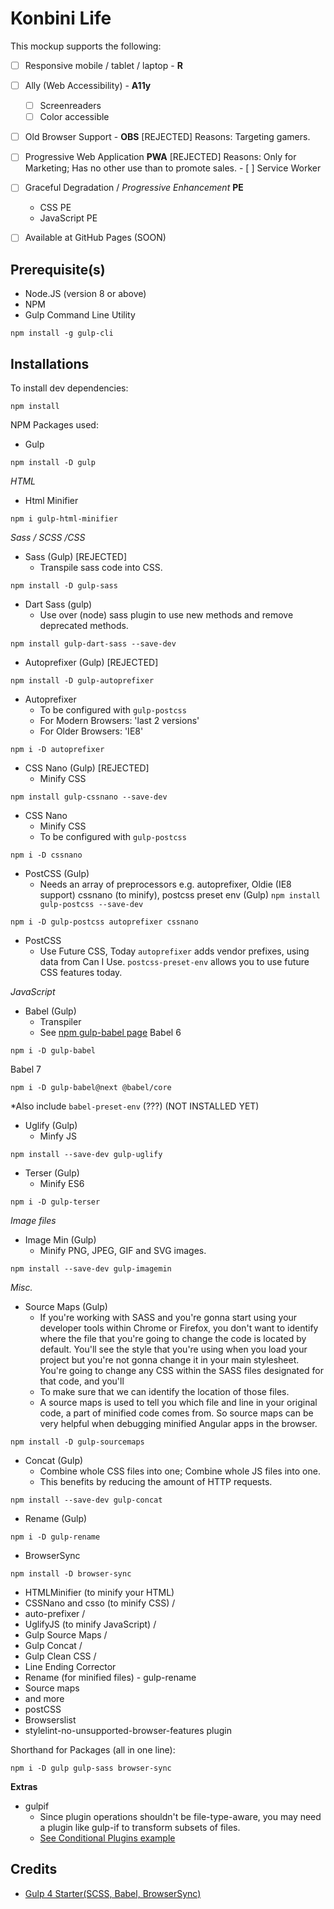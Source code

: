 # Konbini Life

This mockup supports the following:

- [ ] Responsive mobile / tablet / laptop - **R**

- [ ] Ally (Web Accessibility) - **A11y**
    - [ ] Screenreaders
    - [ ] Color accessible

- [ ] Old Browser Support - **OBS** [REJECTED]
      Reasons: Targeting gamers.

- [ ] Progressive Web Application **PWA** [REJECTED]
      Reasons: Only for Marketing; Has no other use than to promote sales.
      - [ ] Service Worker

- [ ] Graceful Degradation / *Progressive Enhancement* **PE**
    - CSS PE
    - JavaScript PE



- [ ] Available at GitHub Pages (SOON)


## Prerequisite(s)

- Node.JS (version 8 or above)
- NPM
- Gulp Command Line Utility
```
npm install -g gulp-cli
```

## Installations

To install dev dependencies:
```
npm install
```

NPM Packages used:

- Gulp
```
npm install -D gulp
```
*HTML*

- Html Minifier
```
npm i gulp-html-minifier
```

*Sass / SCSS /CSS*

- Sass (Gulp) [REJECTED]
    * Transpile sass code into CSS.
```
npm install -D gulp-sass
```

- Dart Sass (gulp)
    * Use over (node) sass plugin to use new methods and remove deprecated methods.
```
npm install gulp-dart-sass --save-dev
```

- Autoprefixer (Gulp) [REJECTED]
```
npm install -D gulp-autoprefixer
```

- Autoprefixer
    * To be configured with `gulp-postcss`
    * For Modern Browsers: 'last 2 versions'
    * For Older Browsers: 'IE8'
```
npm i -D autoprefixer
```

- CSS Nano (Gulp) [REJECTED]
    * Minify CSS
```
npm install gulp-cssnano --save-dev
```

- CSS Nano
    * Minify CSS
    * To be configured with `gulp-postcss`
```
npm i -D cssnano
```

- PostCSS (Gulp)
    * Needs an array of preprocessors
        e.g. autoprefixer,
        Oldie (IE8 support)
        cssnano (to minify),
        postcss preset env (Gulp)
            `npm install gulp-postcss --save-dev`
```
npm i -D gulp-postcss autoprefixer cssnano
```

* PostCSS
    * Use Future CSS, Today
        `autoprefixer` adds vendor prefixes, using data from Can I Use.
        `postcss-preset-env` allows you to use future CSS features today.

*JavaScript*

- Babel (Gulp)
    * Transpiler
    * See [npm gulp-babel page](https://www.npmjs.com/package/gulp-babel)
Babel 6
```
npm i -D gulp-babel
```
Babel 7
```
npm i -D gulp-babel@next @babel/core
```
*Also include `babel-preset-env` (???) (NOT INSTALLED YET)


- Uglify (Gulp)
    * Minfy JS
```
npm install --save-dev gulp-uglify
```

- Terser (Gulp)
    * Minify ES6
```
npm i -D gulp-terser
```

*Image files*

- Image Min (Gulp)
    * Minify PNG, JPEG, GIF and SVG images.
```
npm install --save-dev gulp-imagemin
```

*Misc.*

- Source Maps (Gulp)
    * If you're working with SASS and you're gonna start using your developer tools within Chrome or Firefox, you don't want to identify where the file that you're going to change the code is located by default. You'll see the style that you're using when you load your project but you're not gonna change it in your main stylesheet. You're going to change any CSS within the SASS files designated for that code, and you'll
    * To make sure that we can identify the location of those files.
    * A source maps is used to tell you which file and line in your original code, a part of minified code comes from. So source maps can be very helpful when debugging minified Angular apps in the browser.
```
npm install -D gulp-sourcemaps
```

- Concat (Gulp)
    * Combine whole CSS files into one; Combine whole JS files into one.
    * This benefits by reducing the amount of HTTP requests.
```
npm install --save-dev gulp-concat
```

- Rename (Gulp)
```
npm i -D gulp-rename
```

- BrowserSync
```
npm install -D browser-sync
```

- HTMLMinifier (to minify your HTML)
- CSSNano and csso (to minify CSS) /
- auto-prefixer /
- UglifyJS (to minify JavaScript) /
- Gulp Source Maps /
- Gulp Concat /
- Gulp Clean CSS /
- Line Ending Corrector
- Rename (for minified files) - gulp-rename
- Source maps
- and more
- postCSS
- Browserslist
- stylelint-no-unsupported-browser-features plugin


Shorthand for Packages (all in one line):
```
npm i -D gulp gulp-sass browser-sync
```


**Extras**

- gulpif
    * Since plugin operations shouldn't be file-type-aware, you may need a plugin like gulp-if to transform subsets of files.
    * [See Conditional Plugins example](https://gulpjs.com/docs/en/getting-started/using-plugins/)


## Credits

- [Gulp 4 Starter(SCSS, Babel, BrowserSync)](https://youtu.be/3R5Coj4JxTo)